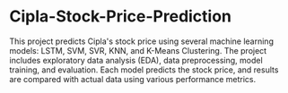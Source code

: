 # Cipla-Stock-Price-Prediction
This project predicts Cipla's stock price using several machine learning models: LSTM, SVM, SVR, KNN, and K-Means Clustering. The project includes exploratory data analysis (EDA), data preprocessing, model training, and evaluation. Each model predicts the stock price, and results are compared with actual data using various performance metrics.
